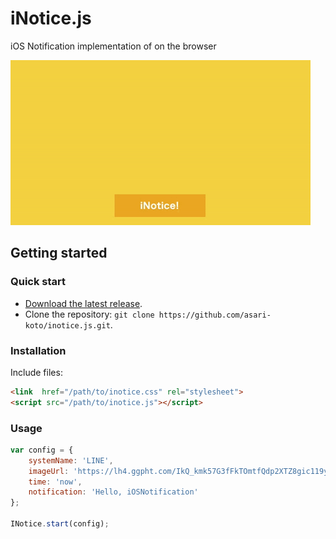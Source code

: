 # iNotice.js
iOS Notification implementation of on the browser

![Output sample](https://github.com/asari-koto/inotice.js/raw/master/inotice-test.gif)
## Getting started

### Quick start

- [Download the latest release](https://github.com/asari-koto/inotice.js/archive/master.zip).
- Clone the repository: `git clone https://github.com/asari-koto/inotice.js.git`.


### Installation

Include files:

```html
<link  href="/path/to/inotice.css" rel="stylesheet">
<script src="/path/to/inotice.js"></script>
```



### Usage

```js
var config = {
    systemName: 'LINE',
    imageUrl: 'https://lh4.ggpht.com/IkQ_kmk57G3fFkTOmtfQdp2XTZ8gic119yqvsKDkvbuPotfC7R05JPBdtuGm3OmA15xE=w300',
    time: 'now',
    notification: 'Hello, iOSNotification'
};

INotice.start(config);
```
